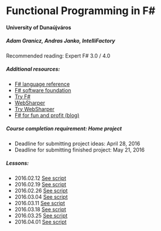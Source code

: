 # Functional Programming in F# 
#### University of Dunaújváros 
##### Adam Granicz, Andras Janko, IntelliFactory

Recommended reading: Expert F# 3.0 / 4.0

##### Additional resources:

* [F# language reference](https://msdn.microsoft.com/en-us/library/dd233181.aspx)
* [F# software foundation](http://fsharp.org/)
* [Try F#](http://www.tryfsharp.org/)
* [WebSharper](http://websharper.com/)
* [Try WebSharper](http://try.websharper.com/)
* [F# for fun and profit (blog)](http://fsharpforfunandprofit.com/)

##### Course completion requirement: Home project

* Deadline for submitting project ideas: April 28, 2016
* Deadline for submitting finished project: May 21, 2016

##### Lessons:

* 2016.02.12 [See script](https://github.com/intellifactory/DUE-FSharp-2016/blob/master/Script1.fsx)
* 2016.02.19 [See script](https://github.com/intellifactory/DUE-FSharp-2016/blob/master/Script2.fsx)
* 2016.02.26 [See script](https://github.com/intellifactory/DUE-FSharp-2016/blob/master/Script3.fsx)
* 2016.03.04 [See script](https://github.com/intellifactory/DUE-FSharp-2016/blob/master/Script4.fsx)
* 2016.03.11 [See script](https://github.com/intellifactory/DUE-FSharp-2016/blob/master/Script5.fsx)
* 2016.03.18 [See script](https://github.com/intellifactory/DUE-FSharp-2016/blob/master/Script6.fsx)
* 2016.03.25 [See script](https://github.com/intellifactory/DUE-FSharp-2016/blob/master/Script7.fsx)
* 2016.04.01 [See script](https://github.com/intellifactory/DUE-FSharp-2016/blob/master/Script8.fsx)
